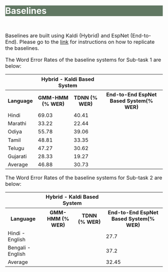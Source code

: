 <br>
<br>
<div class="widewrapper pagetitle">
  <div class="container" style="background-color:#617863">
    <h1 style="color:white;">Baselines</h1>
  </div>
</div>
<br>

<p style="font-size:16.5px;">Baselines are built using Kaldi (Hybrid) and EspNet (End-to-End). Please go to the <a href="https://github.com/navana-tech/baseline_recipe_is21s_indic_asr_challenge">link</a> for instructions on how to replicate the baselines.</p>


<p style="font-size:16.5px;">The Word Error Rates of the baseline systems for Sub-task 1 are below:</p>


<table style="font-size:16.5px;" id="tablePreview" class="table table-striped table-sm">
  <thead>
  <tr>
      <th></th>
      <th colspan="2">Hybrid - Kaldi Based System</th>
      <th></th>
    </tr>
  </thead>
  <!--Table head-->
  <!--Table body-->
  <tbody>
    <tr>
      <th>Language</th>
      <th>GMM-HMM (% WER)</th>
      <th>TDNN (% WER)</th>
      <th>End-to-End EspNet Based System(% WER)</th>
    </tr>
    <tr>
      <td>Hindi</td>
      <td>69.03</td>
      <td>40.41</td>
      <td></td>
    </tr>
    <tr>
      <td>Marathi</td>
      <td>33.22</td>
      <td>22.44</td>
      <td></td>
    </tr>
    <tr>
      <td>Odiya</td>
      <td>55.78</td>
      <td>39.06</td>
      <td></td>
    </tr>
    <tr>
      <td>Tamil</td>
      <td>48.81</td>
      <td>33.35</td>
      <td></td>
    </tr>
    <tr>
      <td>Telugu</td>
      <td>47.27</td>
      <td>30.62</td>
      <td></td>
    </tr>
    <tr>
      <td>Gujarati</td>
      <td>28.33</td>
      <td>19.27</td>
      <td></td>
    </tr>
    <tr>
      <td>Average</td>
      <td>46.88</td>
      <td>30.73</td>
      <td></td>
    </tr>
  </tbody>
</table>

<p style="font-size:16.5px;">The Word Error Rates of the baseline systems for Sub-task 2 are below:</p>


<table style="font-size:16.5px;" id="tablePreview" class="table table-striped table-sm">
  <thead>
  <tr>
      <th></th>
      <th colspan="2">Hybrid - Kaldi Based System</th>
      <th></th>
    </tr>
  </thead>
  <!--Table head-->
  <!--Table body-->
  <tbody>
    <tr>
      <th>Language</th>
      <th>GMM-HMM (% WER)</th>
      <th>TDNN (% WER)</th>
      <th>End-to-End EspNet Based System(% WER)</th>
    </tr>
    <tr>
      <td>Hindi - English</td>
      <td></td>
      <td></td>
      <td>27.7</td>
    </tr>
    <tr>
      <td>Bengali - English</td>
      <td></td>
      <td></td>
      <td>37.2</td>
    </tr>
    <tr>
      <td>Average</td>
      <td></td>
      <td></td>
      <td>32.45</td>
    </tr>
  </tbody>
</table>